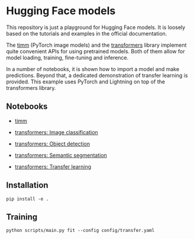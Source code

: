 # Hugging Face models

This repository is just a playground for Hugging Face models.
It is loosely based on the tutorials and examples in the official documentation.

The [timm](https://huggingface.co/docs/timm/index) (PyTorch image models)
and the [transformers](https://huggingface.co/docs/transformers/index)
library implement quite convenient APIs for using pretrained models.
Both of them allow for model loading, training, fine-tuning and inference.

In a number of notebooks, it is shown how to import a model and make predictions.
Beyond that, a dedicated demonstration of transfer learning is provided.
This example uses PyTorch and Lightning on top of the transformers library.

## Notebooks

- [timm](notebooks/timm.ipynb)

- [transformers: Image classification](notebooks/transformers_classif.ipynb)

- [transformers: Object detection](notebooks/transformers_detect.ipynb)

- [transformers: Semantic segmentation](notebooks/transformers_segment.ipynb)

- [transformers: Transfer learning](notebooks/transformers_transfer.ipynb)

## Installation

```
pip install -e .
```

## Training

```
python scripts/main.py fit --config config/transfer.yaml
```

